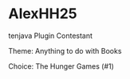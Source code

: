 AlexHH25
========

tenjava Plugin Contestant

Theme: Anything to do with Books

Choice: The Hunger Games (#1)
